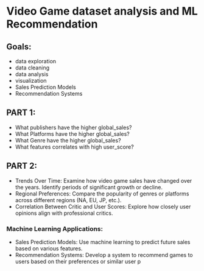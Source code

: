 # Video Game dataset analysis and ML Recommendation

## Goals:
- data exploration
- data cleaning
- data analysis
- visualization
- Sales Prediction Models
- Recommendation Systems

## PART 1:
- What publishers have the higher global_sales?
- What Platforms have the higher global_sales?
- What Genre have the higher global_sales?
- What features correlates with high user_score?

## PART 2:
- Trends Over Time: Examine how video game sales have changed over the years. Identify periods of significant growth or decline.
- Regional Preferences: Compare the popularity of genres or platforms across different regions (NA, EU, JP, etc.).
- Correlation Between Critic and User Scores: Explore how closely user opinions align with professional critics.

### Machine Learning Applications:
- Sales Prediction Models: Use machine learning to predict future sales based on various features.
- Recommendation Systems: Develop a system to recommend games to users based on their preferences or similar user p
